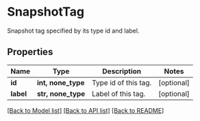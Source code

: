 # SnapshotTag

Snapshot tag specified by its type id and label.

## Properties
Name | Type | Description | Notes
------------ | ------------- | ------------- | -------------
**id** | **int, none_type** | Type id of this tag. | [optional] 
**label** | **str, none_type** | Label of this tag. | [optional] 

[[Back to Model list]](../README.md#documentation-for-models) [[Back to API list]](../README.md#documentation-for-api-endpoints) [[Back to README]](../README.md)


